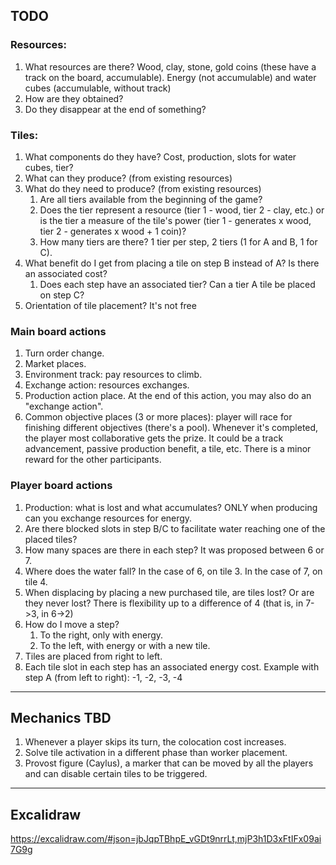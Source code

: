 ## TODO

### Resources:

1. What resources are there? Wood, clay, stone, gold coins (these have a track on the board, accumulable). Energy (not accumulable) and water cubes (accumulable, without track)
2. How are they obtained?
3. Do they disappear at the end of something?

### Tiles:

1. What components do they have? Cost, production, slots for water cubes, tier?
2. What can they produce? (from existing resources)
3. What do they need to produce? (from existing resources)
   1. Are all tiers available from the beginning of the game?
   2. Does the tier represent a resource (tier 1 - wood, tier 2 - clay, etc.) or is the tier a measure of the tile's power (tier 1 - generates x wood, tier 2 - generates x wood + 1 coin)?
   3. How many tiers are there? 1 tier per step, 2 tiers (1 for A and B, 1 for C).
4. What benefit do I get from placing a tile on step B instead of A? Is there an associated cost?
   1. Does each step have an associated tier? Can a tier A tile be placed on step C?
5. Orientation of tile placement? It's not free

### Main board actions

1. Turn order change.
2. Market places.
3. Environment track: pay resources to climb.
4. Exchange action: resources exchanges.
5. Production action place. At the end of this action, you may also do an "exchange action".
6. Common objective places (3 or more places): player will race for finishing different objectives (there's a pool). Whenever it's completed, the player most collaborative gets the prize.
   It could be a track advancement, passive production benefit, a tile, etc. There is a minor reward for the other participants.

### Player board actions

1. Production: what is lost and what accumulates? ONLY when producing can you exchange resources for energy.
2. Are there blocked slots in step B/C to facilitate water reaching one of the placed tiles?
3. How many spaces are there in each step? It was proposed between 6 or 7.
4. Where does the water fall? In the case of 6, on tile 3. In the case of 7, on tile 4.
5. When displacing by placing a new purchased tile, are tiles lost? Or are they never lost? There is flexibility up to a difference of 4 (that is, in 7->3, in 6->2)
6. How do I move a step?
   1. To the right, only with energy.
   2. To the left, with energy or with a new tile.
7. Tiles are placed from right to left.
8. Each tile slot in each step has an associated energy cost. Example with step A (from left to right): -1, -2, -3, -4

---

## Mechanics TBD

1. Whenever a player skips its turn, the colocation cost increases.
2. Solve tile activation in a different phase than worker placement.
3. Provost figure (Caylus), a marker that can be moved by all the players and can disable certain tiles to be triggered.

---

## Excalidraw

https://excalidraw.com/#json=jbJqpTBhpE_vGDt9nrrLt,mjP3h1D3xFtIFx09ai7G9g
